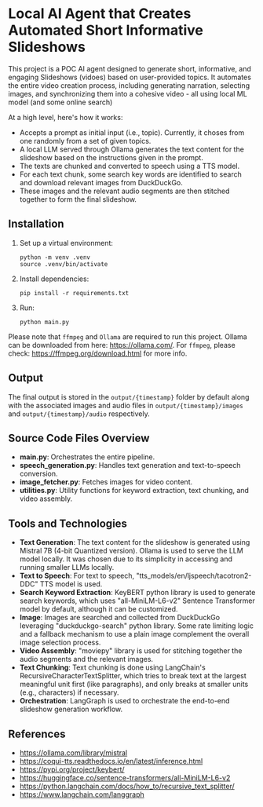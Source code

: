 # Local AI Agent that Creates Automated Short Informative Slideshows

This project is a POC AI agent designed to generate short, informative, and engaging Slideshows (vidoes) based on user-provided topics. It automates the entire video creation process, including generating narration, selecting images, and synchronizing them into a cohesive video - all using local ML model (and some online search)

At a high level, here's how it works:
- Accepts a prompt as initial input (i.e., topic). Currently, it choses from one randomly from a set of given topics.
- A local LLM served through Ollama generates the text content for the slideshow based on the instructions given in the prompt.
- The texts are chunked and converted to speech using a TTS model.
- For each text chunk, some search key words are identified to search and download relevant images from DuckDuckGo. 
- These images and the relevant audio segments are then stitched together to form the final slideshow.


## Installation

1. Set up a virtual environment:
   ```
   python -m venv .venv
   source .venv/bin/activate
   ```

2. Install dependencies:
   ```
   pip install -r requirements.txt
   ```

3. Run:
    ```
    python main.py
    ```

Please note that `ffmpeg` and `Ollama` are required to run this project. Ollama can be downloaded from here: https://ollama.com/. For `ffmpeg`, please check: https://ffmpeg.org/download.html for more info.

## Output
The final output is stored in the `output/{timestamp}` folder by default along with the associated images and audio files in `output/{timestamp}/images` and `output/{timestamp}/audio` respectively.


## Source Code Files Overview
- **main.py**: Orchestrates the entire pipeline.
- **speech_generation.py**: Handles text generation and text-to-speech conversion.
- **image_fetcher.py**: Fetches images for video content.
- **utilities.py**: Utility functions for keyword extraction, text chunking, and video assembly.


## Tools and Technologies
- **Text Generation**: The text content for the slideshow is generated using Mistral 7B (4-bit Quantized version). Ollama is used to serve the LLM model locally. It was chosen due to its simplicity in accessing and running smaller LLMs locally. 
- **Text to Speech**: For text to speech, "tts_models/en/ljspeech/tacotron2-DDC" TTS model is used. 
- **Search Keyword Extraction**: KeyBERT python library is used to generate search keywords, which uses "all-MiniLM-L6-v2" Sentence Transformer model by default, although it can be customized.
- **Image**: Images are searched and collected from DuckDuckGo leveraging "duckduckgo-search" python library. Some rate limiting logic and a fallback mechanism to use a plain image complement the overall image selection process.
- **Video Assembly**: "moviepy" library is used for stitching together the audio segments and the relevant images.
- **Text Chunking**: Text chunking is done using LangChain's RecursiveCharacterTextSplitter, which tries to break text at the largest meaningful unit first (like paragraphs), and only breaks at smaller units (e.g., characters) if necessary.
- **Orchestration**: LangGraph is used to orchestrate the end-to-end slideshow generation workflow.


## References
- https://ollama.com/library/mistral
- https://coqui-tts.readthedocs.io/en/latest/inference.html 
- https://pypi.org/project/keybert/
- https://huggingface.co/sentence-transformers/all-MiniLM-L6-v2
- https://python.langchain.com/docs/how_to/recursive_text_splitter/
- https://www.langchain.com/langgraph


